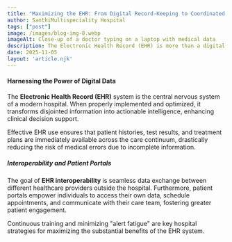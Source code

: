 ```yaml
---
title: "Maximizing the EHR: From Digital Record-Keeping to Coordinated Care"
author: SanthiMultispeciality Hospital
tags: ["post"]
image: /images/blog-img-8.webp
imageAlt: Close-up of a doctor typing on a laptop with medical data
description: The Electronic Health Record (EHR) is more than a digital filing cabinet. We look at how optimizing EHR usage leads to better decision-making and seamless care coordination.
date: 2025-11-05
layout: 'article.njk'
---
```


#### Harnessing the Power of Digital Data

The **Electronic Health Record (EHR)** system is the central nervous system of a modern hospital. When properly implemented and optimized, it transforms disjointed information into actionable intelligence, enhancing clinical decision support.

Effective EHR use ensures that patient histories, test results, and treatment plans are immediately available across the care continuum, drastically reducing the risk of medical errors due to incomplete information.

##### Interoperability and Patient Portals

The goal of **EHR interoperability** is seamless data exchange between different healthcare providers outside the hospital. Furthermore, patient portals empower individuals to access their own data, schedule appointments, and communicate with their care team, fostering greater patient engagement.

Continuous training and minimizing "alert fatigue" are key hospital strategies for maximizing the substantial benefits of the EHR system.